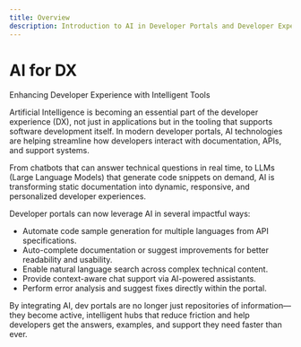 ```yaml
---
title: Overview
description: Introduction to AI in Developer Portals and Developer Experience
---
```


# AI for DX

Enhancing Developer Experience with Intelligent Tools

Artificial Intelligence is becoming an essential part of the developer experience (DX), not just in applications but in the tooling that supports software development itself. In modern developer portals, AI technologies are helping streamline how developers interact with documentation, APIs, and support systems.

From chatbots that can answer technical questions in real time, to LLMs (Large Language Models) that generate code snippets on demand, AI is transforming static documentation into dynamic, responsive, and personalized developer experiences.

Developer portals can now leverage AI in several impactful ways:
- Automate code sample generation for multiple languages from API specifications.
- Auto-complete documentation or suggest improvements for better readability and usability.
- Enable natural language search across complex technical content.
- Provide context-aware chat support via AI-powered assistants.
- Perform error analysis and suggest fixes directly within the portal.

By integrating AI, dev portals are no longer just repositories of information—they become active, intelligent hubs that reduce friction and help developers get the answers, examples, and support they need faster than ever.


